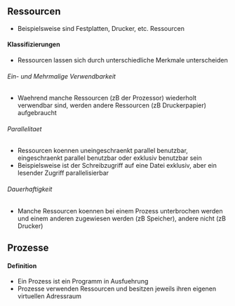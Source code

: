 ## Ressourcen
- Beispielsweise sind Festplatten, Drucker, etc. Ressourcen
#### Klassifizierungen 
- Ressourcen lassen sich durch unterschiedliche Merkmale unterscheiden
###### Ein- und Mehrmalige Verwendbarkeit
- Waehrend manche Ressourcen (zB der Prozessor) wiederholt verwendbar sind, werden andere Ressourcen (zB Druckerpapier) aufgebraucht
###### Parallelitaet
- Ressourcen koennen uneingeschraenkt parallel benutzbar, eingeschraenkt parallel benutzbar oder exklusiv benutzbar sein
- Beispielsweise ist der Schreibzugriff auf eine Datei exklusiv, aber ein lesender Zugriff parallelisierbar
###### Dauerhaftigkeit
- Manche Ressourcen koennen bei einem Prozess unterbrochen werden und einem anderen zugewiesen werden (zB Speicher), andere nicht (zB Drucker)
## Prozesse
#### Definition
- Ein Prozess ist ein Programm in Ausfuehrung
- Prozesse verwenden Ressourcen und besitzen jeweils ihren eigenen virtuellen Adressraum
